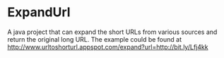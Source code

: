ExpandUrl
=========

A java project that can expand the short URLs from various sources and return the original long URL. 
The example could be found at http://www.urltoshorturl.appspot.com/expand?url=http://bit.ly/Lfj4kk
